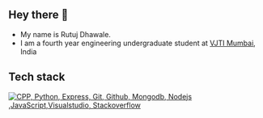 ## Hey there 👋

<!--
**killjoycircuit/killjoycircuit** is a ✨ _special_ ✨ repository because its `README.md` (this file) appears on your GitHub profile.

Here are some ideas to get you started:.
-->
- My name is Rutuj Dhawale.
- I am a fourth year engineering undergraduate student at [VJTI Mumbai](https://vjti.ac.in/), India

## Tech stack

[![CPP, Python, Express, Git, Github, Mongodb, Nodejs ,JavaScript,Visualstudio, Stackoverflow](https://skillicons.dev/icons?i=cpp,py,express,git,github,mongodb,nodejs,js,visualstudiocode,stackoverflow&perline=10)](https://skillicons.dev)

